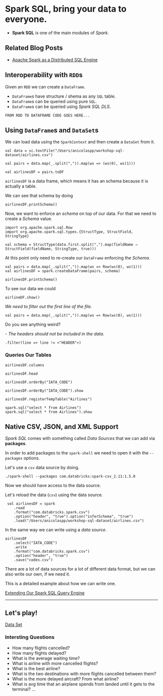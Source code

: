
# Spark SQL, bring your data to everyone. 

- **Spark SQL** is one of the main modules of *Spark*.

## Related Blog Posts

- [Apache Spark as a Distributed SQL Engine](https://medium.com/@anicolaspp/apache-spark-as-a-distributed-sql-engine-4373e254e0f9)


## Interoperability with `RDD`s

Given an `RDD` we can create a `DataFrame`.

- `DataFrame`s have structure / shema as any `SQL` table. 
- `DataFrame`s can be queried using pure `SQL`.
- `DataFrame`s can be queried using *Spark SQL DLS*.


```
FROM RDD TO DATAFRAME CODE GOES HERE...
```

## Using `DataFrame`s and `DataSet`s

We can load data using the `SparkContext` and then create a `DataSet` from it.

```
val data = sc.textFile("/Users/anicolaspp/workshop-sql-dataset/airlines.csv")

val pairs = data.map(_.split(",")).map(ws => (ws(0), ws(1)))

val airlinesDF = pairs.toDF
```

`airlinesDF` is a data frame, which means it has an schema because it is actually a table.

We can see that schema by doing

```
airlinesDF.printSchema()
```

Now, we want to enforce an *schema* on top of our data. For that we need to create a *Schema* value.

```
import org.apache.spark.sql.Row
import org.apache.spark.sql.types.{StructType, StructField, StringType}

val schema = StructType(data.first.split(",").map(fieldName ⇒ StructField(fieldName, StringType, true)))
```
At this point only need to re-create our `DataFrame` enforcing the *Schema*.

```
val pairs = data.map(_.split(",")).map(ws => Row(ws(0), ws(1)))
val airlinesDF = spark.createDataFrame(pairs, schema)

airlinesDF.printSchema()
```

To see our data we could

```
airlineDF.show()
```

*We need to filter out the first line of the file.*

```
val pairs = data.map(_.split(",")).map(ws => Row(ws(0), ws(1)))
```

Do you see anything weird?

*- The headers should not be included in the data.*

```
.filter(line => line != <"HEADER">)
```

### Queries Our Tables

```
airlinesDF.columns

airlinesDF.head

airlinesDF.orderBy("IATA_CODE")

airlinesDF.orderBy("IATA_CODE").show
```
```
airlinesDF.registerTempTable("Airlines")
```
```
spark.sql("select * from Airlines")
spark.sql("select * from Airlines").show

```

## Native CSV, JSON, and XML Support

*Spark SQL* comes with something called *Data Sources* that we can add via **packages**. 

In order to add packages to the `spark-shell` we need to open it with the `--packages` options.

Let's use a `csv` data source by doing.

```
./spark-shell --packages com.databricks:spark-csv_2.11:1.5.0
```	

Now we should have access to the data source.

Let's reload the data (`csv`) using the data source.

```
 val airlinesDF = spark
 	.read
 	.format("com.databricks.spark.csv")
 	.option("header", "true").option("inferSchema", "true")
 	.load("/Users/anicolaspp/workshop-sql-dataset/airlines.csv")
```

In the same way we can write using a *data source*.

```
airlinesDF
	.select("IATA_CODE")
	.write
	.format("com.databricks.spark.csv")
	.option("header", "true")
	.save("codes.csv")
```

There are a lot of data sources for a lot of different data format, but we can also write our own, if we need it. 

This is a detailed example about how we can write one. 

[Extending Our Spark SQL Query Engine](https://medium.com/hacker-daily/extending-our-spark-sql-query-engine-5f4a088de986)

----

## Let's play!

[Data Set](sql-dataset.md)

### Intersting Questions
- How many flights cancelled?
- How many flights delayed?
- What is the average waiting time?
- What is airline with more cancelled flights?
- What is the best airline?
- What is the two destinations with more flights cancelled between them?
- What is the more delayed aircraft? From what airline?
- What is avg time that an airplane spends from landed until it gets to the terminal?
...



